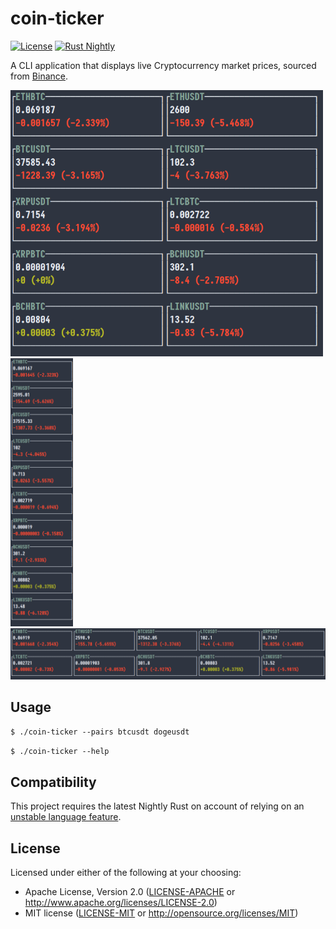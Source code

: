 # coin-ticker

[![License](https://img.shields.io/badge/license-MIT_OR_Apache--2.0-blue.svg)](https://github.com/ersenal/coin-ticker/coin-ticker#license)
[![Rust Nightly](https://img.shields.io/badge/rust-nightly-lightgray.svg)](https://www.rust-lang.org)

A CLI application that displays live Cryptocurrency market prices, sourced from [Binance](http://binance.com/).

<img src="docs/1.png" width="500" />
<img src="docs/3.png" width="100" />

<img src="docs/2.png" width="800" />

## Usage

`$ ./coin-ticker --pairs btcusdt dogeusdt`

`$ ./coin-ticker --help`

## Compatibility

This project requires the latest Nightly Rust on account of relying on an [unstable language feature](https://doc.rust-lang.org/nightly/unstable-book/language-features/adt-const-params.html).

## License

Licensed under either of the following at your choosing:

- Apache License, Version 2.0 ([LICENSE-APACHE](LICENSE-APACHE) or http://www.apache.org/licenses/LICENSE-2.0)
- MIT license ([LICENSE-MIT](LICENSE-MIT) or http://opensource.org/licenses/MIT)
